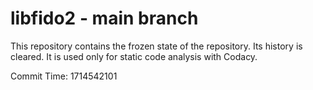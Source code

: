 # libfido2 - main branch

This repository contains the frozen state of the repository.
Its history is cleared. It is used only for static code
analysis with Codacy.

Commit Time: 1714542101